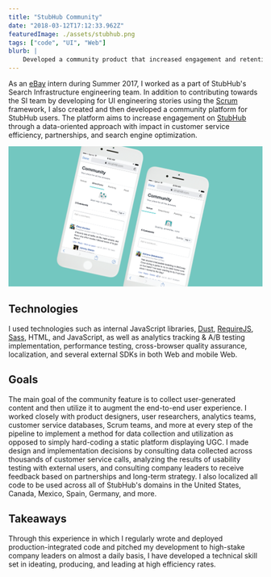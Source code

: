 ```yaml
---
title: "StubHub Community"
date: "2018-03-12T17:12:33.962Z"
featuredImage: ./assets/stubhub.png
tags: ["code", "UI", "Web"]
blurb: |
    Developed a community product that increased engagement and retention by providing the functionality to comment on event pages.
---
```


As an <a href="https://www.ebay.com/" target="_blank">eBay</a> intern during Summer 2017, I worked as a part
of StubHub's Search Infrastructure engineering team. In addition to contributing towards
the SI team by developing for UI engineering stories using the <a href="https://www.scrum.org/resources/what-is-scrum" target="_blank">Scrum</a> framework, I also
created and then developed a community platform for StubHub users. The platform aims to
increase engagement on <a href="https://www.stubhub.com/" target="_blank">StubHub</a> through a data-oriented approach with impact in customer
service efficiency, partnerships, and search engine optimization.

![StubHub community page on mobile](./assets/stubhub.png)

## Technologies

I used technologies such as internal JavaScript libraries,
<a href="http://www.dustjs.com/" target="_blank">Dust</a>,
<a href="http://requirejs.org/" target="_blank">RequireJS</a>,
<a href="http://sass-lang.com/" target="blank">Sass</a>, HTML,
and JavaScript, as well as analytics tracking & A/B testing implementation, performance
testing, cross-browser quality assurance, localization, and several external SDKs in both
Web and mobile Web.

## Goals

The main goal of the community feature is to collect user-generated content
and then utilize it to augment the end-to-end user experience. I worked closely
with product designers, user researchers, analytics teams, customer service
databases, Scrum teams, and more at every step of the pipeline to implement a
method for data collection and utilization as opposed to simply hard-coding a static
platform displaying UGC. I made design and implementation decisions by consulting
data collected across thousands of customer service calls, analyzing the results of
usability testing with external users, and consulting company leaders to receive
feedback based on partnerships and long-term strategy. I also localized all code to
be used across all of StubHub's domains in the United States, Canada, Mexico, Spain,
Germany, and more.

## Takeaways

Through this experience in which I regularly wrote and deployed
production-integrated code and pitched my development to high-stake company leaders on
almost a daily basis, I have developed a technical skill set in ideating, producing, and
leading at high efficiency rates.
